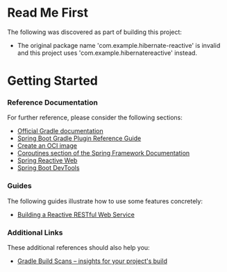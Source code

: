 # Read Me First
The following was discovered as part of building this project:

* The original package name 'com.example.hibernate-reactive' is invalid and this project uses 'com.example.hibernatereactive' instead.

# Getting Started

### Reference Documentation
For further reference, please consider the following sections:

* [Official Gradle documentation](https://docs.gradle.org)
* [Spring Boot Gradle Plugin Reference Guide](https://docs.spring.io/spring-boot/docs/3.1.2/gradle-plugin/reference/html/)
* [Create an OCI image](https://docs.spring.io/spring-boot/docs/3.1.2/gradle-plugin/reference/html/#build-image)
* [Coroutines section of the Spring Framework Documentation](https://docs.spring.io/spring/docs/6.0.11/spring-framework-reference/languages.html#coroutines)
* [Spring Reactive Web](https://docs.spring.io/spring-boot/docs/3.1.2/reference/htmlsingle/#web.reactive)
* [Spring Boot DevTools](https://docs.spring.io/spring-boot/docs/3.1.2/reference/htmlsingle/#using.devtools)

### Guides
The following guides illustrate how to use some features concretely:

* [Building a Reactive RESTful Web Service](https://spring.io/guides/gs/reactive-rest-service/)

### Additional Links
These additional references should also help you:

* [Gradle Build Scans – insights for your project's build](https://scans.gradle.com#gradle)

